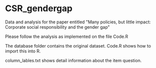 # CSR_gendergap

Data and analysis for the paper entitled "Many policies, but little impact: Corporate social responsibility and the gender gap"

Please follow the analysis as implemented on the file Code.R

The database folder contains the original dataset. Code.R shows how to import this into R.

column_lables.txt shows detail information about the item question. 